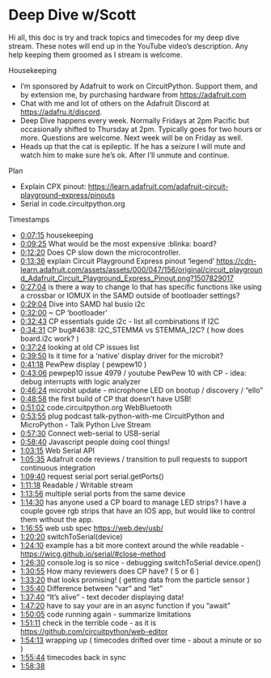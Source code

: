 # Deep Dive w/Scott


Hi all, this doc is try and track topics and timecodes for my deep dive stream. These notes will end up in the YouTube video’s description. Any help keeping them groomed as I stream is welcome.


Housekeeping
* I’m sponsored by Adafruit to work on CircuitPython. Support them, and by extension me, by purchasing hardware from https://adafruit.com
* Chat with me and lot of others on the Adafruit Discord at https://adafru.it/discord.
* Deep Dive happens every week. Normally Fridays at 2pm Pacific but occasionally shifted to Thursday at 2pm. Typically goes for two hours or more. Questions are welcome. Next week will be on Friday as well.
* Heads up that the cat is epileptic. If he has a seizure I will mute and watch him to make sure he’s ok. After I’ll unmute and continue.


Plan
* Explain CPX pinout: https://learn.adafruit.com/adafruit-circuit-playground-express/pinouts
* Serial in code.circuitpython.org


Timestamps
* [0:07:15](https://www.youtube.com/watch?v=YXpXSfQkvuk&t=435) housekeeping
* [0:09:25](https://www.youtube.com/watch?v=YXpXSfQkvuk&t=565) What would be the most expensive  :blinka:  board?
* [0:12:20](https://www.youtube.com/watch?v=YXpXSfQkvuk&t=740) Does CP slow down the microcontroller.
* [0:13:36](https://www.youtube.com/watch?v=YXpXSfQkvuk&t=816) explain Circuit Playground Express pinout ‘legend’ https://cdn-learn.adafruit.com/assets/assets/000/047/156/original/circuit_playground_Adafruit_Circuit_Playground_Express_Pinout.png?1507829017
* [0:27:04](https://www.youtube.com/watch?v=YXpXSfQkvuk&t=1624) is there a way to change Io that has specific functions like using a crossbar or IOMUX in the SAMD outside of bootloader settings?
* [0:29:04](https://www.youtube.com/watch?v=YXpXSfQkvuk&t=1744) Dive into SAMD hal busio i2c
* [0:32:00](https://www.youtube.com/watch?v=YXpXSfQkvuk&t=1920) ~ CP ‘bootloader’
* [0:32:43](https://www.youtube.com/watch?v=YXpXSfQkvuk&t=1963) CP essentials guide i2c - list all combinations if I2C
* [0:34:31](https://www.youtube.com/watch?v=YXpXSfQkvuk&t=2071)  CP bug#4638: I2C_STEMMA vs STEMMA_I2C? ( how does board.i2c work? )
* [0:37:24](https://www.youtube.com/watch?v=YXpXSfQkvuk&t=2244) looking at old CP issues list
* [0:39:50](https://www.youtube.com/watch?v=YXpXSfQkvuk&t=2390) Is it time for a ‘native’ display driver for the microbit?
* [0:41:18](https://www.youtube.com/watch?v=YXpXSfQkvuk&t=2478) PewPew display ( pewpew10 )
* [0:43:06](https://www.youtube.com/watch?v=YXpXSfQkvuk&t=2586) pewpep10 issue 4979  / youtube PewPew 10 with CP - idea: debug interrupts with logic analyzer
* [0:46:24](https://www.youtube.com/watch?v=YXpXSfQkvuk&t=2784) microbit update - microphone LED on bootup / discovery / “ello”
* [0:48:58](https://www.youtube.com/watch?v=YXpXSfQkvuk&t=2938) the first build of CP that doesn’t have USB!
* [0:51:02](https://www.youtube.com/watch?v=YXpXSfQkvuk&t=3062) code.circuitpython.org WebBluetooth
* [0:53:55](https://www.youtube.com/watch?v=YXpXSfQkvuk&t=3235) plug podcast talk-python-with-me  CircuitPython and MicroPython - Talk Python Live Stream
* [0:57:30](https://www.youtube.com/watch?v=YXpXSfQkvuk&t=3450) Connect web-serial to USB-serial
* [0:58:40](https://www.youtube.com/watch?v=YXpXSfQkvuk&t=3520) Javascript people doing cool things!
* [1:03:15](https://www.youtube.com/watch?v=YXpXSfQkvuk&t=3795) Web Serial API
* [1:05:35](https://www.youtube.com/watch?v=YXpXSfQkvuk&t=3935) Adafruit code reviews / transition to pull requests to support continuous integration
* [1:09:40](https://www.youtube.com/watch?v=YXpXSfQkvuk&t=4180) request serial port  serial.getPorts()
* [1:11:18](https://www.youtube.com/watch?v=YXpXSfQkvuk&t=4278) Readable / Writable stream
* [1:13:56](https://www.youtube.com/watch?v=YXpXSfQkvuk&t=4436) multiple serial ports from the same device
* [1:14:30](https://www.youtube.com/watch?v=YXpXSfQkvuk&t=4470)  has anyone used a CP board to manage LED strips? I have a couple govee rgb strips that have an IOS app, but would like to control them without the app.
* [1:16:55](https://www.youtube.com/watch?v=YXpXSfQkvuk&t=4615) web usb spec https://web.dev/usb/
* [1:20:20](https://www.youtube.com/watch?v=YXpXSfQkvuk&t=4820) switchToSerial(device)
* [1:24:10](https://www.youtube.com/watch?v=YXpXSfQkvuk&t=5050) example has a bit more context around the while readable - https://wicg.github.io/serial/#close-method
* [1:26:30](https://www.youtube.com/watch?v=YXpXSfQkvuk&t=5190) console.log is so nice - debugging switchToSerial device.open()
* [1:30:55](https://www.youtube.com/watch?v=YXpXSfQkvuk&t=5455) How many reviewers does CP have? ( 5 or 6 )
* [1:33:20](https://www.youtube.com/watch?v=YXpXSfQkvuk&t=5600) that looks promising! ( getting data from the particle sensor )
* [1:35:40](https://www.youtube.com/watch?v=YXpXSfQkvuk&t=5740) Difference between “var” and “let”
* [1:37:40](https://www.youtube.com/watch?v=YXpXSfQkvuk&t=5860) “It’s alive” - text decoder displaying data!
* [1:47:20](https://www.youtube.com/watch?v=YXpXSfQkvuk&t=6440) have to say your are in an async function if you “await”
* [1:50:05](https://www.youtube.com/watch?v=YXpXSfQkvuk&t=6605) code running again - summarize limitations
* [1:51:11](https://www.youtube.com/watch?v=YXpXSfQkvuk&t=6671) check in the terrible code - as it is https://github.com/circuitpython/web-editor
* [1:54:13](https://www.youtube.com/watch?v=YXpXSfQkvuk&t=6853) wrapping up ( timecodes drifted over time - about a minute or so )
* [1:55:44](https://www.youtube.com/watch?v=YXpXSfQkvuk&t=6944) timecodes back in sync
* [1:58:38](https://www.youtube.com/watch?v=YXpXSfQkvuk&t=7118)
